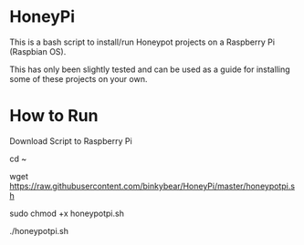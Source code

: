HoneyPi
=======

This is a bash script to install/run Honeypot projects on a Raspberry Pi (Raspbian OS).

This has only been slightly tested and can be used as a guide for installing some of these projects on your own.

How to Run
======

Download Script to Raspberry Pi

cd ~

wget https://raw.githubusercontent.com/binkybear/HoneyPi/master/honeypotpi.sh

sudo chmod +x honeypotpi.sh

./honeypotpi.sh
